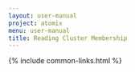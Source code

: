 ```yaml
---
layout: user-manual
project: atomix
menu: user-manual
title: Reading Cluster Membership
---
```


{% include common-links.html %}

